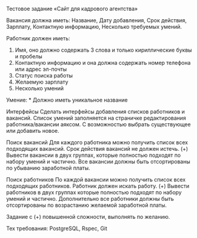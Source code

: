 Тестовое задание 
«Сайт для кадрового агентства»

Вакансия должна иметь:
 Название,
 Дату добавления,
 Срок действия,
 Зарплату,
 Контактную информацию,
 Несколько требуемых умений.

Работник должен иметь:
 1) Имя, оно должно содержать 3 слова и только кириллические буквы и пробелы
 2) Контактную информацию и она должна содержать номер телефона или адрес эл-почты
 3) Статус поиска работы
 4) Желаемую зарплату
 5) Несколько умений

Умение: * Должно иметь уникальное название

Интерфейсы
Сделать интерфейсы добавления списков работников и вакансий.
Список умений заполняется на страничке редактирования работника/вакансии аяксом.
 С возможностью выбрать существующее или добавить новое.

Поиск вакансий
Для каждого работника можно получить список всех подходящих вакансий.
Срок действия вакансий не должен истечь.
(+) Вывести вакансии в двух группах,
 которые полностью подходят по набору умений и частично.
Все вакансии должны быть отсортированы по убыванию заработной платы.

Поиск работников
По каждой вакансии можно получить список всех подходящих работников.
Работник должен искать работу.
(+) Вывести работников в двух группах которые полностью подходят по набору умений
 и частично.
Дополнительно все работники должны быть отсортированы
 по возрастанию желаемой заработной платы.

Задание с (+) повышенной сложности, выполнять по желанию.

Тех требования: PostgreSQL, Rspec, Git